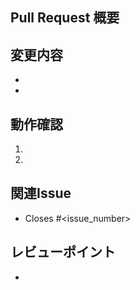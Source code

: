 <!-- I want to review in Japanese. -->

## Pull Request 概要

<!-- PR の目的・背景を簡潔に記載 -->

## 変更内容

<!-- 行った変更・追加を箇条書きで記載 -->
- 
- 

## 動作確認

<!-- 該当箇所の動作確認手順やスクリーンショットなど -->
1. 
2. 

## 関連Issue

<!-- 関連する Issue 番号やリンクを記載 -->
- Closes #<issue_number> 

## レビューポイント

<!-- 特に見てほしい箇所や注意点 -->
- 

<!-- for GitHub Copilot review rule -->
<!--
[must]       → must fix (修正必須)
[suggestion]→ suggestion (提案)
[nit]        → nit (軽微な指摘)
[question]   → question (確認したい点)
[info]       → info (参考情報)
-->
<!-- for GitHub Copilot review rule -->

<!-- I want to review in Japanese. -->